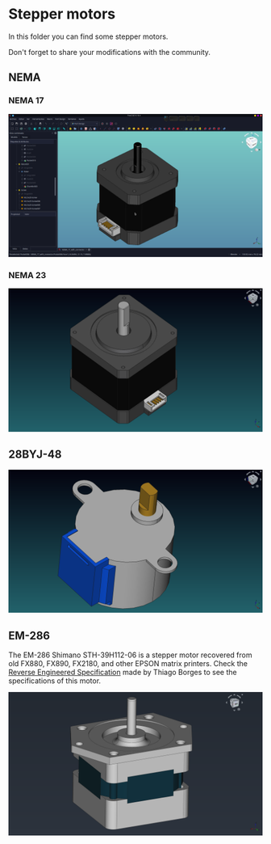 # Stepper motors

In this folder you can find some stepper motors.

Don't forget to share your modifications with the community.

## NEMA

### NEMA 17

![NEMA 17](NEMA/NEMA_17_with_connector.png)

### NEMA 23

![NEMA 23](NEMA/NEMA_23_with_connector.png)

## 28BYJ-48

![28BYJ-48](28BYJ-48/28BYJ-48.png)

## EM-286

The EM-286 Shimano STH-39H112-06 is a stepper motor recovered from old FX880, FX890, FX2180, and other EPSON matrix printers. Check the [Reverse Engineered Specification](https://ufj.ddns.net/blog/3d/2020/05/19/epson-stepper-em-286-sth-39h112-06-reverse-engineered-specs.html) made by Thiago Borges to see the specifications of this motor.

![EM-286](EM-286/EM-286.png)
